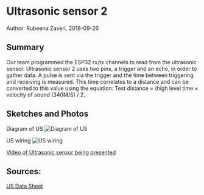 #  Ultrasonic sensor 2

Author: Rubeena Zaveri, 2018-09-26

## Summary

Our team programmed the ESP32 rx/tx channels to read from the ultrasonic sensor. Ultrasonic sensor 2 uses two pins, a trigger and an echo, in order to gather data. A pulse is sent via the trigger and the time between triggering and receiving is measured. This time correlates to a distance and can be converted to this value using the equation: Test distance = (high level time × velocity of sound (340M/S) / 2.


## Sketches and Photos

Diagram of US
![Diagram of US](https://i.imgur.com/pFVx18I.jpg)

US wiring
![US wiring](https://i.imgur.com/c7XCe0o.jpg)

[Video of Ultrasonic sensor being presented](https://drive.google.com/open?id=1jw5bJunGceZ2aDUcaCEUR_Onyp0W8k9h)

## Sources:

[US Data Sheet](https://cdn.sparkfun.com/assets/b/3/0/b/a/DGCH-RED_datasheet.pdf)
